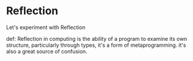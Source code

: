 # Reflection

Let's experiment with Reflection

def: Reflection in computing is the ability of a program to examine its own structure, particularly
through types, it's a form of metaprogramming. it's also a great source of confusion.
